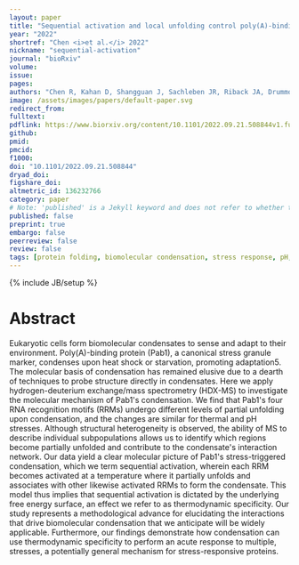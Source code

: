 ```yaml
---
layout: paper
title: "Sequential activation and local unfolding control poly(A)-binding protein condensation"
year: "2022"
shortref: "Chen <i>et al.</i> 2022"
nickname: "sequential-activation"
journal: "bioRxiv"
volume: 
issue: 
pages:  
authors: "Chen R, Kahan D, Shangguan J, Sachleben JR, Riback JA, Drummond DA, Sosnick TR"
image: /assets/images/papers/default-paper.svg
redirect_from: 
fulltext: 
pdflink: https://www.biorxiv.org/content/10.1101/2022.09.21.508844v1.full.pdf
github: 
pmid: 
pmcid: 
f1000: 
doi: "10.1101/2022.09.21.508844"
dryad_doi: 
figshare_doi: 
altmetric_id: 136232766
category: paper
# Note: 'published' is a Jekyll keyword and does not refer to whether the paper is published, but rather to whether this Markdown should be part of the rendered site.
published: false
preprint: true
embargo: false	
peerreview: false
review: false
tags: [protein folding, biomolecular condensation, stress response, pH, heat shock]
---
```

{% include JB/setup %}

# Abstract 

Eukaryotic cells form biomolecular condensates to sense and adapt to their environment. Poly(A)-binding protein (Pab1), a canonical stress granule marker, condenses upon heat shock or starvation, promoting adaptation5. The molecular basis of condensation has remained elusive due to a dearth of techniques to probe structure directly in condensates. Here we apply hydrogen-deuterium exchange/mass spectrometry (HDX-MS) to investigate the molecular mechanism of Pab1's condensation. We find that Pab1's four RNA recognition motifs (RRMs) undergo different levels of partial unfolding upon condensation, and the changes are similar for thermal and pH stresses. Although structural heterogeneity is observed, the ability of MS to describe individual subpopulations allows us to identify which regions become partially unfolded and contribute to the condensate's interaction network. Our data yield a clear molecular picture of Pab1's stress-triggered condensation, which we term sequential activation, wherein each RRM becomes activated at a temperature where it partially unfolds and associates with other likewise activated RRMs to form the condensate. This model thus implies that sequential activation is dictated by the underlying free energy surface, an effect we refer to as thermodynamic specificity. Our study represents a methodological advance for elucidating the interactions that drive biomolecular condensation that we anticipate will be widely applicable. Furthermore, our findings demonstrate how condensation can use thermodynamic specificity to perform an acute response to multiple, stresses, a potentially general mechanism for stress-responsive proteins.